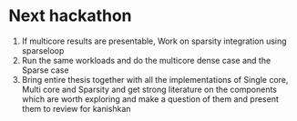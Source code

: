 # Next hackathon
1. If multicore results are presentable, Work on sparsity integration using sparseloop
2. Run the same workloads and do the multicore dense case and the Sparse case
3. Bring entire thesis together with all the implementations of Single core, Multi core and Sparsity and get strong literature on the components which are worth exploring and make a question of them and present them to review for kanishkan